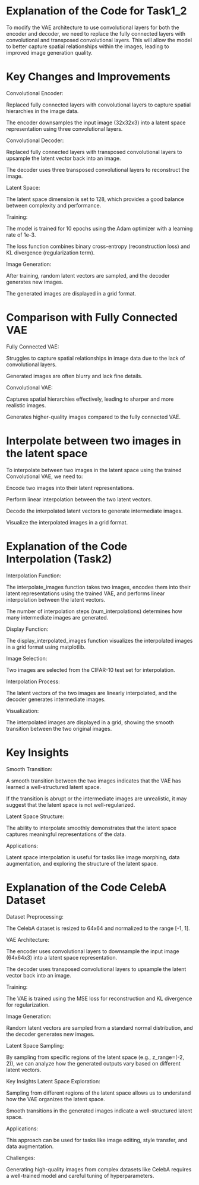 Explanation of the Code for Task1_2
====================================
To modify the VAE architecture to use convolutional layers for both the encoder and decoder, 
we need to replace the fully connected layers with convolutional and transposed convolutional layers.
This will allow the model to better capture spatial relationships within the images, leading to improved image generation quality.

Key Changes and Improvements
=============================
Convolutional Encoder:

Replaced fully connected layers with convolutional layers to capture spatial hierarchies in the image data.

The encoder downsamples the input image (32x32x3) into a latent space representation using three convolutional layers.

Convolutional Decoder:

Replaced fully connected layers with transposed convolutional layers to upsample the latent vector back into an image.

The decoder uses three transposed convolutional layers to reconstruct the image.

Latent Space:

The latent space dimension is set to 128, which provides a good balance between complexity and performance.

Training:

The model is trained for 10 epochs using the Adam optimizer with a learning rate of 1e-3.

The loss function combines binary cross-entropy (reconstruction loss) and KL divergence (regularization term).

Image Generation:

After training, random latent vectors are sampled, and the decoder generates new images.

The generated images are displayed in a grid format.

Comparison with Fully Connected VAE
====================================
Fully Connected VAE:

Struggles to capture spatial relationships in image data due to the lack of convolutional layers.

Generated images are often blurry and lack fine details.

Convolutional VAE:

Captures spatial hierarchies effectively, leading to sharper and more realistic images.

Generates higher-quality images compared to the fully connected VAE.

Interpolate between two images in the latent space
===================================================
To interpolate between two images in the latent space using the trained Convolutional VAE, we need to:

Encode two images into their latent representations.

Perform linear interpolation between the two latent vectors.

Decode the interpolated latent vectors to generate intermediate images.

Visualize the interpolated images in a grid format.

Explanation of the Code Interpolation (Task2)
==============================================
Interpolation Function:

The interpolate_images function takes two images, encodes them into their latent representations using the trained VAE, and performs linear interpolation between the latent vectors.

The number of interpolation steps (num_interpolations) determines how many intermediate images are generated.

Display Function:

The display_interpolated_images function visualizes the interpolated images in a grid format using matplotlib.

Image Selection:

Two images are selected from the CIFAR-10 test set for interpolation.

Interpolation Process:

The latent vectors of the two images are linearly interpolated, and the decoder generates intermediate images.

Visualization:

The interpolated images are displayed in a grid, showing the smooth transition between the two original images.

Key Insights
=============
Smooth Transition:

A smooth transition between the two images indicates that the VAE has learned a well-structured latent space.

If the transition is abrupt or the intermediate images are unrealistic, it may suggest that the latent space is not well-regularized.

Latent Space Structure:

The ability to interpolate smoothly demonstrates that the latent space captures meaningful representations of the data.

Applications:

Latent space interpolation is useful for tasks like image morphing, data augmentation, and exploring the structure of the latent space.

Explanation of the Code CelebA Dataset 
=======================================
Dataset Preprocessing:

The CelebA dataset is resized to 64x64 and normalized to the range [-1, 1].

VAE Architecture:

The encoder uses convolutional layers to downsample the input image (64x64x3) into a latent space representation.

The decoder uses transposed convolutional layers to upsample the latent vector back into an image.

Training:

The VAE is trained using the MSE loss for reconstruction and KL divergence for regularization.

Image Generation:

Random latent vectors are sampled from a standard normal distribution, and the decoder generates new images.

Latent Space Sampling:

By sampling from specific regions of the latent space (e.g., z_range=(-2, 2)), we can analyze how the generated outputs vary based on different latent vectors.

Key Insights
Latent Space Exploration:

Sampling from different regions of the latent space allows us to understand how the VAE organizes the latent space.

Smooth transitions in the generated images indicate a well-structured latent space.

Applications:

This approach can be used for tasks like image editing, style transfer, and data augmentation.

Challenges:

Generating high-quality images from complex datasets like CelebA requires a well-trained model and careful tuning of hyperparameters.

